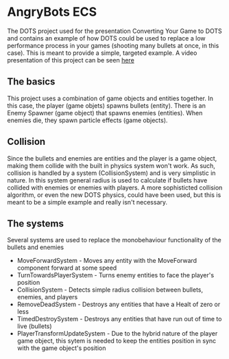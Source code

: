# AngryBots ECS
The DOTS project used for the presentation Converting Your Game to DOTS and contains an example of how DOTS could be used to replace a low performance process in your games (shooting many bullets at once, in this case). This is meant to provide a simple, targeted example. A video presentation of this project can be seen [here](https://www.youtube.com/watch?v=QbnVELXf5RQ)

## The basics
This project uses a combination of game objects and entities together. In this case, the player (game objets) spawns bullets (entity). There is an Enemy Spawner (game object) that spawns enemies (entities). When enemies die, they spawn particle effects (game objects). 

## Collision
Since the bullets and enemies are entities and the player is a game object, making them collide with the built in physics system won't work. As such, collision is handled by a system (CollisionSystem) and is very simplistic in nature. In this system general radius is used to calculate if bullets have collided with enemies or enemies with players. A more sophisticted collision algorithm, or even the new DOTS physics, could have been used, but this is meant to be a simple example and really isn't necessary. 

## The systems
Several systems are used to replace the monobehaviour functionality of the bullets and enemies
* MoveForwardSystem - Moves any entity with the MoveForward component forward at some speed
* TurnTowardsPlayerSystem - Turns enemy entities to face the player's position
* CollisionSystem - Detects simple radius collision between bullets, enemies, and players
* RemoveDeadSystem - Destroys any entities that have a Healt of zero or less
* TimedDestroySystem - Destroys any entities that have run out of time to live (bullets)
* PlayerTransformUpdateSystem - Due to the hybrid nature of the player game object, this sytem is needed to keep the entities position in sync with the game object's position
